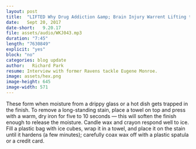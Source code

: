 ```yaml
---
layout: post
title:  "LIFTED Why Drug Addiction &amp; Brain Injury Warrent Lifting the NFL’s Cannabis Ban"
date:   Sept 20, 2017
date-short:   9.20.17
file: assets/audio/WKJ043.mp3
duration: "7:45" 
length: "7630849"
explicit: "yes" 
block: "no"
categories: blog update
author:   Richard Park
resume: Interview with former Ravens tackle Eugene Monroe.
image: assets/hex.png
image-height: 645
image-width: 571
---
```

These form when moisture from a drippy glass or a hot dish gets trapped in the finish. To remove a long-standing stain, place a towel on top and press with a warm, dry iron for five to 10 seconds — this will soften the finish enough to release the moisture. Candle wax and crayon respond well to ice. Fill a plastic bag with ice cubes, wrap it in a towel, and place it on the stain until it hardens (a few minutes); carefully coax wax off with a plastic spatula or a credit card.
